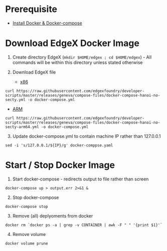 # Prerequisite
*  [Install Docker & Docker-compose](../Docker/install_docker.sh)

# Download EdgeX Docker Image 
1. Create directory EdgeX (`mkdir $HOME/edgex ; cd $HOME/edgex`) - All commands will be within this directory unless stated otherwise 

2. Download EdgeX file 
   * [x86](https://raw.githubusercontent.com/edgexfoundry/developer-scripts/master/releases/geneva/compose-files/docker-compose-hanoi-no-secty.yml) 
```
curl https://raw.githubusercontent.com/edgexfoundry/developer-scripts/master/releases/geneva/compose-files/docker-compose-hanoi-no-secty.yml -o docker-compose.yml
```
   * [ARM](https://raw.githubusercontent.com/edgexfoundry/developer-scripts/master/releases/geneva/compose-files/docker-compose-hanoi-no-secty-arm64.yml) 
```
curl https://raw.githubusercontent.com/edgexfoundry/developer-scripts/master/releases/geneva/compose-files/docker-compose-hanoi-no-secty-arm64.yml -o docker-compose.yml
```

3. Update docker-compose.yml to contain machine IP rather than 127.0.0.1 
```
sed -i 's/127.0.0.1/${IP}/g' docker-comppse.yaml
```

# Start / Stop Docker Image 
1. Start docker-compose - redirects output to file rather than screen  
```
docker-compose up > output.err 2>&1 & 
```

2. Stop docker-compose
```
docker-compose stop
```

3. Remove (all) deplyoments from docker 
```
docker rm `docker ps -a | grep -v CONTAINER | awk -F " " '{print $1}'`
```

4. Remove volume
```
docker volume prune 
```

